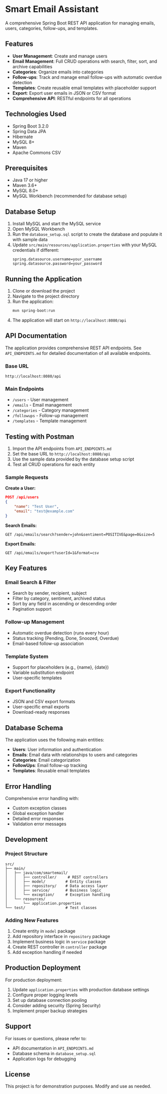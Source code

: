 # Smart Email Assistant

A comprehensive Spring Boot REST API application for managing emails, users, categories, follow-ups, and templates.

## Features

- **User Management**: Create and manage users
- **Email Management**: Full CRUD operations with search, filter, sort, and archive capabilities
- **Categories**: Organize emails into categories
- **Follow-ups**: Track and manage email follow-ups with automatic overdue detection
- **Templates**: Create reusable email templates with placeholder support
- **Export**: Export user emails in JSON or CSV format
- **Comprehensive API**: RESTful endpoints for all operations

## Technologies Used

- Spring Boot 3.2.0
- Spring Data JPA
- Hibernate
- MySQL 8+
- Maven
- Apache Commons CSV

## Prerequisites

- Java 17 or higher
- Maven 3.6+
- MySQL 8.0+
- MySQL Workbench (recommended for database setup)

## Database Setup

1. Install MySQL and start the MySQL service
2. Open MySQL Workbench
3. Run the `database_setup.sql` script to create the database and populate it with sample data
4. Update `src/main/resources/application.properties` with your MySQL credentials if different:
   ```properties
   spring.datasource.username=your_username
   spring.datasource.password=your_password
   ```

## Running the Application

1. Clone or download the project
2. Navigate to the project directory
3. Run the application:
   ```bash
   mvn spring-boot:run
   ```
4. The application will start on `http://localhost:8080/api`

## API Documentation

The application provides comprehensive REST API endpoints. See `API_ENDPOINTS.md` for detailed documentation of all available endpoints.

### Base URL
```
http://localhost:8080/api
```

### Main Endpoints
- `/users` - User management
- `/emails` - Email management
- `/categories` - Category management
- `/followups` - Follow-up management
- `/templates` - Template management

## Testing with Postman

1. Import the API endpoints from `API_ENDPOINTS.md`
2. Set the base URL to `http://localhost:8080/api`
3. Use the sample data provided by the database setup script
4. Test all CRUD operations for each entity

### Sample Requests

**Create a User:**
```json
POST /api/users
{
    "name": "Test User",
    "email": "test@example.com"
}
```

**Search Emails:**
```
GET /api/emails/search?sender=john&sentiment=POSITIVE&page=0&size=5
```

**Export Emails:**
```
GET /api/emails/export?userId=1&format=csv
```

## Key Features

### Email Search & Filter
- Search by sender, recipient, subject
- Filter by category, sentiment, archived status
- Sort by any field in ascending or descending order
- Pagination support

### Follow-up Management
- Automatic overdue detection (runs every hour)
- Status tracking (Pending, Done, Snoozed, Overdue)
- Email-based follow-up association

### Template System
- Support for placeholders (e.g., {name}, {date})
- Variable substitution endpoint
- User-specific templates

### Export Functionality
- JSON and CSV export formats
- User-specific email exports
- Download-ready responses

## Database Schema

The application uses the following main entities:
- **Users**: User information and authentication
- **Emails**: Email data with relationships to users and categories
- **Categories**: Email categorization
- **FollowUps**: Email follow-up tracking
- **Templates**: Reusable email templates

## Error Handling

Comprehensive error handling with:
- Custom exception classes
- Global exception handler
- Detailed error responses
- Validation error messages

## Development

### Project Structure
```
src/
├── main/
│   ├── java/com/smartemail/
│   │   ├── controller/     # REST controllers
│   │   ├── model/         # Entity classes
│   │   ├── repository/    # Data access layer
│   │   ├── service/       # Business logic
│   │   └── exception/     # Exception handling
│   └── resources/
│       └── application.properties
└── test/                  # Test classes
```

### Adding New Features
1. Create entity in `model` package
2. Add repository interface in `repository` package
3. Implement business logic in `service` package
4. Create REST controller in `controller` package
5. Add exception handling if needed

## Production Deployment

For production deployment:
1. Update `application.properties` with production database settings
2. Configure proper logging levels
3. Set up database connection pooling
4. Consider adding security (Spring Security)
5. Implement proper backup strategies

## Support

For issues or questions, please refer to:
- API documentation in `API_ENDPOINTS.md`
- Database schema in `database_setup.sql`
- Application logs for debugging

## License

This project is for demonstration purposes. Modify and use as needed.
